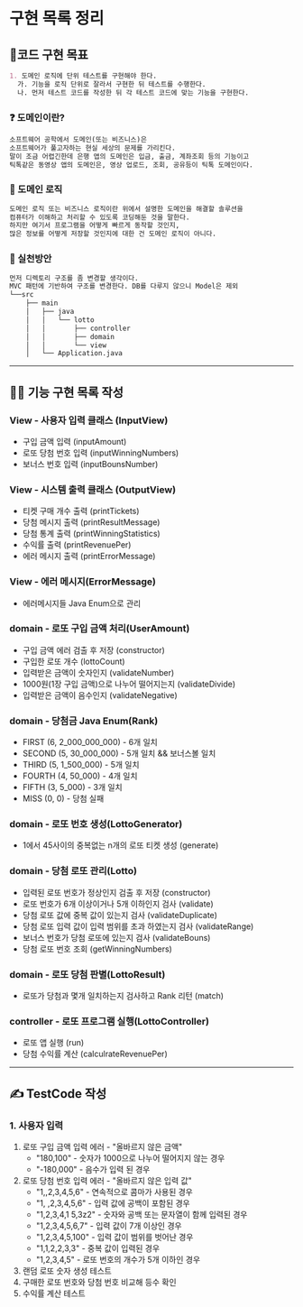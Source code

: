 # 구현 목록 정리
## 📌코드 구현 목표
```markdown
1. 도메인 로직에 단위 테스트를 구현해야 한다.
  가. 기능을 로직 단위로 잘라서 구현한 뒤 테스트를 수행한다.
  나. 먼저 테스트 코드를 작성한 뒤 각 테스트 코드에 맞는 기능을 구현한다.
```
### ❓ 도메인이란?
```markdown
소프트웨어 공학에서 도메인(또는 비즈니스)은
소프트웨어가 풀고자하는 현실 세상의 문제를 가리킨다.
말이 조금 어렵긴한데 은행 앱의 도메인은 입금, 출금, 계좌조회 등의 기능이고
틱톡같은 동영상 앱의 도메인은, 영상 업로드, 조회, 공유등이 틱톡 도메인이다.
```
### 🔔 도메인 로직
```markdown
도메인 로직 또는 비즈니스 로직이란 위에서 설명한 도메인을 해결할 솔루션을
컴퓨터가 이해하고 처리할 수 있도록 코딩해둔 것을 말한다.
하지만 여기서 프로그램을 어떻게 빠르게 동작할 것인지,
많은 정보를 어떻게 저장할 것인지에 대한 건 도메인 로직이 아니다.
```
### 🔨 실천방안
```markdown
먼저 디렉토리 구조를 좀 변경할 생각이다.
MVC 패턴에 기반하여 구조를 변경한다. DB를 다루지 않으니 Model은 제외
└──src
    ├── main
    │   ├── java
    │   │   └── lotto
    │   │       ├── controller
    │   │       ├── domain
    │   │       └── view
    │   └── Application.java
```
---
## 🧑‍💻 기능 구현 목록 작성
### View - 사용자 입력 클래스 (InputView)
- 구입 금액 입력 (inputAmount)
- 로또 당첨 번호 입력 (inputWinningNumbers)
- 보너스 번호 입력 (inputBounsNumber)
### View - 시스템 출력 클래스 (OutputView)
- 티켓 구매 개수 출력 (printTickets)
- 당첨 메시지 출력 (printResultMessage)
- 당첨 통계 출력 (printWinningStatistics)
- 수익률 출력 (printRevenuePer)
- 에러 메시지 출력 (printErrorMessage)
### View - 에러 메시지(ErrorMessage)
- 에러메시지들 Java Enum으로 관리

### domain - 로또 구입 금액 처리(UserAmount)
- 구입 금액 에러 검출 후 저장 (constructor)
- 구입한 로또 개수 (lottoCount)
- 입력받은 금액이 숫자인지 (validateNumber)
- 1000원(1장 구입 금액)으로 나누어 떨어지는지 (validateDivide)
- 입력받은 금액이 음수인지 (validateNegative)

### domain - 당첨금 Java Enum(Rank)
- FIRST (6, 2_000_000_000) - 6개 일치
- SECOND (5, 30_000_000) - 5개 일치 && 보너스볼 일치
- THIRD (5, 1_500_000) - 5개 일치
- FOURTH (4, 50_000) - 4개 일치
- FIFTH (3, 5_000) - 3개 일치
- MISS (0, 0) - 당첨 실패

### domain - 로또 번호 생성(LottoGenerator)
- 1에서 45사이의 중복없는 n개의 로또 티켓 생성 (generate)

### domain - 당첨 로또 관리(Lotto)
- 입력된 로또 번호가 정상인지 검출 후 저장 (constructor)
- 로또 번호가 6개 이상이거나 5개 이하인지 검사 (validate)
- 당첨 로또 값에 중복 값이 있는지 검사 (validateDuplicate)
- 당첨 로또 입력 값이 입력 범위를 초과 하였는지 검사 (validateRange)
- 보너스 번호가 당첨 로또에 있는지 검사 (validateBouns)
- 당첨 로또 번호 조회 (getWinningNumbers)
### domain - 로또 당첨 판별(LottoResult)
- 로또가 당첨과 몇개 일치하는지 검사하고 Rank 리턴 (match)
### controller - 로또 프로그램 실행(LottoController)
- 로또 앱 실행 (run)
- 당첨 수익률 계산 (calculrateRevenuePer)
---
## ✍ TestCode 작성
### 1. 사용자 입력
1. 로또 구입 금액 입력 에러 - "올바르지 않은 금액"
    * "180,100" - 숫자가 1000으로 나누어 떨어지지 않는 경우
    * "-180,000" - 음수가 입력 된 경우
2. 로또 당첨 번호 입력 에러 - "올바르지 않은 입력 값"
    * "1,,2,3,4,5,6" - 연속적으로 콤마가 사용된 경우
    * "1, ,2,3,4,5,6" - 입력 값에 공백이 포함된 경우
    * "1,2,3,4,1 5,3z2" - 숫자와 공백 또는 문자열이 함께 입력된 경우
    * "1,2,3,4,5,6,7" - 입력 값이 7개 이상인 경우
    * "1,2,3,4,5,100" - 입력 값이 범위를 벗어난 경우
    * "1,1,2,2,3,3" - 중복 값이 입력된 경우
    * "1,2,3,4,5" - 로또 번호의 개수가 5개 이하인 경우
3. 랜덤 로또 숫자 생성 테스트
4. 구매한 로또 번호와 당첨 번호 비교해 등수 확인
5. 수익률 계산 테스트